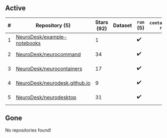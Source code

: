 ## Active
| # | Repository (5) | Stars (92) | Dataset | `run` (5) | `containers-run` | Last Modified |
| --- | --- | --- | --- | --- | --- | --- |
| 1 | [NeuroDesk/example-notebooks](https://github.com/NeuroDesk/example-notebooks) | 1 |  | :heavy_check_mark: |  | 2024-02-01 23:05:03+00:00 |
| 2 | [NeuroDesk/neurocommand](https://github.com/NeuroDesk/neurocommand) | 34 |  | :heavy_check_mark: |  | 2024-01-30 00:10:25+00:00 |
| 3 | [NeuroDesk/neurocontainers](https://github.com/NeuroDesk/neurocontainers) | 17 |  | :heavy_check_mark: |  | 2024-02-02 06:18:43+00:00 |
| 4 | [NeuroDesk/neurodesk.github.io](https://github.com/NeuroDesk/neurodesk.github.io) | 9 |  | :heavy_check_mark: |  | 2024-01-29 22:53:25+00:00 |
| 5 | [NeuroDesk/neurodesktop](https://github.com/NeuroDesk/neurodesktop) | 31 |  | :heavy_check_mark: |  | 2024-01-30 17:19:34+00:00 |

## Gone
No repositories found!
